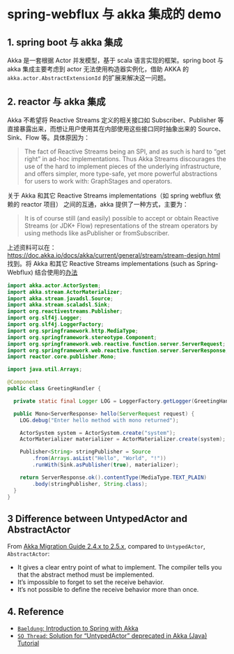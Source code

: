 # spring-webflux 与 akka 集成的 demo

## 1. spring boot 与 akka 集成

Akka 是一套根据 Actor 并发模型，基于 scala 语言实现的框架。spring boot 与 akka 集成主要考虑到 actor 无法使用构造器实例化，借助 AKKA 的 `akka.actor.AbstractExtensionId` 的扩展来解决这一问题。

## 2. reactor 与 akka 集成

Akka 不希望将 Reactive Streams 定义的相关接口如 Subscriber、Publisher 等直接暴露出来，而想让用户使用其在内部使用这些接口同时抽象出来的 Source、Sink、Flow 等。具体原因为：


> The fact of Reactive Streams being an SPI, and as such is hard to “get right” in ad-hoc implementations. Thus Akka Streams discourages the use of the hard to implement pieces of the underlying infrastructure, and offers simpler, more type-safe, yet more powerful abstractions for users to work with: GraphStages and operators.


关于 Akka 和其它 Reactive Streams implementations（如 spring webflux 依赖的 reactor 项目） 之间的互通，akka 提供了一种方式，主要为：

> It is of course still (and easily) possible to accept or obtain Reactive Streams (or JDK+ Flow) representations of the stream operators by using methods like asPublisher or fromSubscriber.

上述资料可以在：https://doc.akka.io/docs/akka/current/general/stream/stream-design.html 找到。将 Akka 和其它 Reactive Streams implementations (such as Spring-Webflux) 结合使用的[办法](https://doc.akka.io/docs/akka/current/general/stream/stream-design.html#interoperation-with-other-reactive-streams-implementations)

```java
import akka.actor.ActorSystem;
import akka.stream.ActorMaterializer;
import akka.stream.javadsl.Source;
import akka.stream.scaladsl.Sink;
import org.reactivestreams.Publisher;
import org.slf4j.Logger;
import org.slf4j.LoggerFactory;
import org.springframework.http.MediaType;
import org.springframework.stereotype.Component;
import org.springframework.web.reactive.function.server.ServerRequest;
import org.springframework.web.reactive.function.server.ServerResponse;
import reactor.core.publisher.Mono;

import java.util.Arrays;

@Component
public class GreetingHandler {

  private static final Logger LOG = LoggerFactory.getLogger(GreetingHandler.class);

  public Mono<ServerResponse> hello(ServerRequest request) {
    LOG.debug("Enter hello method with mono returned");

    ActorSystem system = ActorSystem.create("system");
    ActorMaterializer materializer = ActorMaterializer.create(system);

    Publisher<String> stringPublisher = Source
        .from(Arrays.asList("Hello", "World", "!"))
        .runWith(Sink.asPublisher(true), materializer);

    return ServerResponse.ok().contentType(MediaType.TEXT_PLAIN)
        .body(stringPublisher, String.class);
  }
}
```

## 3 Difference between UntypedActor and AbstractActor

From [Akka Migration Guide 2.4.x to 2.5.x](https://doc.akka.io/docs/akka/current/project/migration-guide-2.4.x-2.5.x.html), compared to `UntypedActor`, `AbstractActor`:

- It gives a clear entry point of what to implement. The compiler tells you that the abstract method must be implemented.
- It’s impossible to forget to set the receive behavior.
- It’s not possible to define the receive behavior more than once.

## 4. Reference

- [`Baeldung`: Introduction to Spring with Akka](https://www.baeldung.com/akka-with-spring)
- [`SO Thread`: Solution for “UntypedActor” deprecated in Akka (Java) Tutorial](https://stackoverflow.com/questions/20181516/solution-for-untypedactor-deprecated-in-akka-java-tutorial)